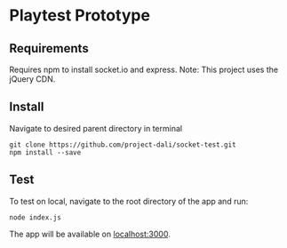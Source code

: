 # Playtest Prototype

## Requirements

Requires npm to install socket.io and express.
Note: This project uses the jQuery CDN.

## Install

Navigate to desired parent directory in terminal

    git clone https://github.com/project-dali/socket-test.git
    npm install --save

## Test

To test on local, navigate to the root directory of the app and run:

    node index.js

The app will be available on [localhost:3000](http://localhost:3000).
